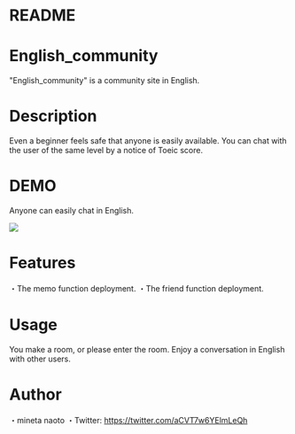 # README

# English_community

"English_community" is a community site in English.

# Description

Even a beginner feels safe that anyone is easily available.
You can chat with the user of the same level by a notice of Toeic score.

# DEMO

Anyone can easily chat in English.

![](https://i.gyazo.com/a304a3d9bb009d479f269553986be6f5.png)

# Features

・The memo function deployment.
・The friend function deployment.


# Usage

You make a room, or please enter the room.
Enjoy a conversation in English with other users.

# Author

・mineta naoto
・Twitter: https://twitter.com/aCVT7w6YElmLeQh






